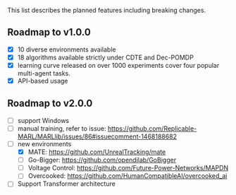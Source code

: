 This list describes the planned features including breaking changes.

## Roadmap to v1.0.0
- [x] 10 diverse environments available
- [x] 18 algorithms available strictly under CDTE and Dec-POMDP
- [x] learning curve released on over 1000 experiments cover four popular multi-agent tasks.
- [x] API-based usage

## Roadmap to v2.0.0
- [ ] support Windows
- [ ] manual training, refer to issue: https://github.com/Replicable-MARL/MARLlib/issues/86#issuecomment-1468188682
- [ ] new environments
  - [x] MATE: https://github.com/UnrealTracking/mate
  - [ ] Go-Bigger: https://github.com/opendilab/GoBigger
  - [ ] Voltage Control: https://github.com/Future-Power-Networks/MAPDN
  - [ ] Overcooked: https://github.com/HumanCompatibleAI/overcooked_ai
- [ ] Support Transformer architecture
